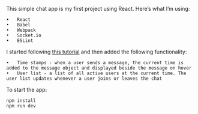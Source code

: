 This simple chat app is my first project using React. Here’s what I’m using:  

	•	React 
	•	Babel 
	•	Webpack
	•	Socket.io 
	•	ESLint 

I started following [this tutorial](https://www.coderfactoryacademy.edu.au/posts/how-you-can-build-facebook-messenger-chat-app-with-reactjs) and then added the following functionality:

	•	Time stamps - when a user sends a message, the current time is added to the message object and displayed beside the message on hover
	•	User list - a list of all active users at the current time. The user list updates whenever a user joins or leaves the chat

To start the app:

	npm install
	npm run dev
